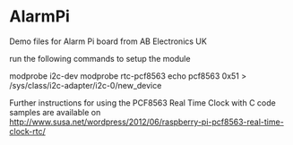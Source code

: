 AlarmPi
=======

Demo files for Alarm Pi board from AB Electronics UK


run the following commands to setup the module

modprobe i2c-dev
modprobe rtc-pcf8563
echo pcf8563 0x51 > /sys/class/i2c-adapter/i2c-0/new_device



Further instructions for using the PCF8563 Real Time Clock with C code samples are available on http://www.susa.net/wordpress/2012/06/raspberry-pi-pcf8563-real-time-clock-rtc/